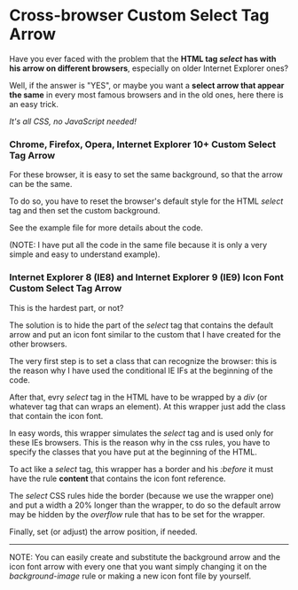 # Cross-browser Custom Select Tag Arrow

Have you ever faced with the problem that the **HTML tag *select* has with his arrow on different browsers**, especially on older Internet Explorer ones?

Well, if the answer is "YES", or maybe you want a **select arrow that appear the same** in every most famous browsers and in the old ones, here there is an easy trick.

*It's all CSS, no JavaScript needed!*



### Chrome, Firefox, Opera, Internet Explorer 10+ Custom Select Tag Arrow

For these browser, it is easy to set the same background, so that the arrow can be the same.

To do so, you have to reset the browser's default style for the HTML *select* tag and then set the custom background.

See the example file for more details about the code.

(NOTE: I have put all the code in the same file because it is only a very simple and easy to understand example).



### Internet Explorer 8 (IE8) and Internet Explorer 9 (IE9) Icon Font Custom Select Tag Arrow

This is the hardest part, or not?

The solution is to hide the part of the *select* tag that contains the default arrow and put an icon font similar to the custom that I have created for the other browsers.

The very first step is to set a class that can recognize the browser: this is the reason why I have used the conditional IE IFs at the beginning of the code.

After that, evry *select* tag in the HTML have to be wrapped by a *div* (or whatever tag that can wraps an element). At this wrapper just add the class that contain the icon font.

In easy words, this wrapper simulates the *select* tag and is used only for these IEs browsers. This is the reason why in the css rules, you have to specify the classes that you have put at the beginning of the HTML.

To act like a *select* tag, this wrapper has a border and his *:before* it must have the rule **content** that contains the icon font reference.

The *select* CSS rules hide the border (because we use the wrapper one) and put a width a 20% longer than the wrapper, to do so the default arrow may be hidden by the *overflow* rule that has to be set for the wrapper.

Finally, set (or adjust) the arrow position, if needed.


----------

NOTE: You can easily create and substitute the background arrow and the icon font arrow with every one that you want simply changing it on the *background-image* rule or making a new icon font file by yourself.
